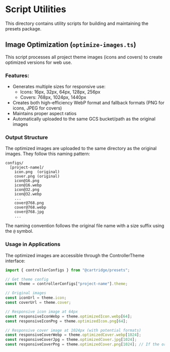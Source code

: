 # Script Utilities

This directory contains utility scripts for building and maintaining the presets package.

## Image Optimization (`optimize-images.ts`)

This script processes all project theme images (icons and covers) to create optimized versions for web use.

### Features:

-   Generates multiple sizes for responsive use:
    -   Icons: 16px, 32px, 64px, 128px, 256px
    -   Covers: 768px, 1024px, 1440px
-   Creates both high-efficiency WebP format and fallback formats (PNG for icons, JPEG for covers)
-   Maintains proper aspect ratios
-   Automatically uploaded to the same GCS bucket/path as the original images

### Output Structure

The optimized images are uploaded to the same directory as the original images. They follow this naming pattern:

    configs/
      [project-name]/
        icon.png  (original)
        cover.png (original)
        icon@16.png
        icon@16.webp
        icon@32.png
        icon@32.webp
        ...
        cover@768.png
        cover@768.webp
        cover@768.jpg
        ...

The naming convention follows the original file name with a size suffix using the `@` symbol.

### Usage in Applications

The optimized images are accessible through the ControllerTheme interface:

```typescript
import { controllerConfigs } from "@cartridge/presets";

// Get theme config
const theme = controllerConfigs["project-name"].theme;

// Original images
const iconUrl = theme.icon;
const coverUrl = theme.cover;

// Responsive icon image at 64px
const responsiveIconWebp = theme.optimizedIcon.webp[64];
const responsiveIconPng = theme.optimizedIcon.png[64];

// Responsive cover image at 1024px (with potential formats)
const responsiveCoverWebp = theme.optimizedCover.webp[1024];
const responsiveCoverJpg = theme.optimizedCover.jpg[1024];
const responsiveCoverPng = theme.optimizedCover.png[1024]; // If the original was a PNG
```
